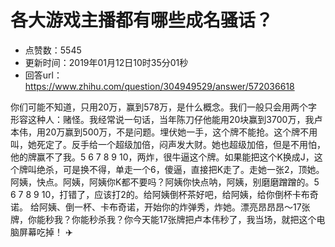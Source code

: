 # 各大游戏主播都有哪些成名骚话？
- 点赞数：5545
- 更新时间：2019年01月12日10时35分01秒
- 回答url：https://www.zhihu.com/question/304949529/answer/572036618
<body>
 <p data-pid="wlKCl1c_">你们可能不知道，只用20万，赢到578万，是什么概念。我们一般只会用两个字形容这种人：赌怪。我经常说一句话，当年陈刀仔他能用20块赢到3700万，我卢本伟，用20万赢到500万，不是问题。埋伏她一手，这个牌不能抢。这个牌不用叫，她死定了。反手给一个超级加倍，闷声发大财。她也超级加倍，但是不用怕，他的牌赢不了我。5 6 7 8 9 10，两炸，很牛逼这个牌。如果能把这个K换成J，这个牌叫绝杀，可是换不得，单走一个6，傻逼，直接把K走了。走她一张2，顶她。阿姨，快点。阿姨，阿姨你K都不要吗？阿姨你快点呐，阿姨，别磨磨蹭蹭的。5 6 7 8 9 10，打错了，应该打2的。给阿姨倒杯茶好吧，给阿姨，给你倒杯卡布奇诺。 给阿姨、倒一杯、卡布奇诺，开始你的炸弹秀，炸她。漂亮昂昂昂～17张牌，你能秒我？你能秒杀我？你今天能17张牌把卢本伟秒了，我当场，就把这个电脑屏幕吃掉！ ✈️</p>
 <p></p>
</body>